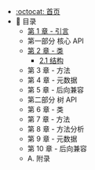 * [:octocat: 首页](/README)
* :memo: 目录
    * [第 1 章 - 引言](/notes/1引言.md)
    * 第一部分 核心 API
    * [第 2 章 - 类](notes/2.0类.md) 
        * [2.1 结构](notes/2.1结构.md)    
    * 第 3 章 - 方法     
    * 第 4 章 - 元数据     
    * 第 5 章 - 后向兼容
    * 第二部分 树 API     
    * 第 6 章 - 类     
    * 第 7 章 - 方法   
    * 第 8 章 - 方法分析   
    * 第 9 章 - 元数据 
    * 第 10 章 - 后向兼容
    * A. 附录
    